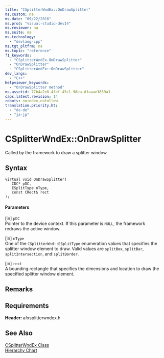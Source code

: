 ```yaml
---
title: "CSplitterWndEx::OnDrawSplitter"
ms.custom: na
ms.date: "09/22/2016"
ms.prod: "visual-studio-dev14"
ms.reviewer: na
ms.suite: na
ms.technology: 
  - "devlang-cpp"
ms.tgt_pltfrm: na
ms.topic: "reference"
f1_keywords: 
  - "CSplitterWndEx.OnDrawSplitter"
  - "OnDrawSplitter"
  - "CSplitterWndEx::OnDrawSplitter"
dev_langs: 
  - "C++"
helpviewer_keywords: 
  - "OnDrawSplitter method"
ms.assetid: 77b4a2e8-4fef-45c1-98ea-dfaaae3859a1
caps.latest.revision: 14
robots: noindex,nofollow
translation.priority.ht: 
  - "de-de"
  - "ja-jp"
---
```

# CSplitterWndEx::OnDrawSplitter
Called by the framework to draw a splitter window.  
  
## Syntax  
  
```  
virtual void OnDrawSplitter(  
   CDC* pDC,  
   ESplitType nType,  
   const CRect& rect   
);  
```  
  
#### Parameters  
 [in] `pDC`  
 Pointer to the device context. If this parameter is `NULL`, the framework redraws the active window.  
  
 [in] `nType`  
 One of the `CSplitterWnd::ESplitType` enumeration values that specifies the splitter window element to draw. Valid values are `splitBox`, `splitBar`, `splitIntersection`, and `splitBorder`.  
  
 [in] `rect`  
 A bounding rectangle that specifies the dimensions and location to draw the specified splitter window element.  
  
## Remarks  
  
## Requirements  
 **Header:** afxsplitterwndex.h  
  
## See Also  
 [CSplitterWndEx Class](../vs140/csplitterwndex-class.md)   
 [Hierarchy Chart](../vs140/hierarchy-chart.md)